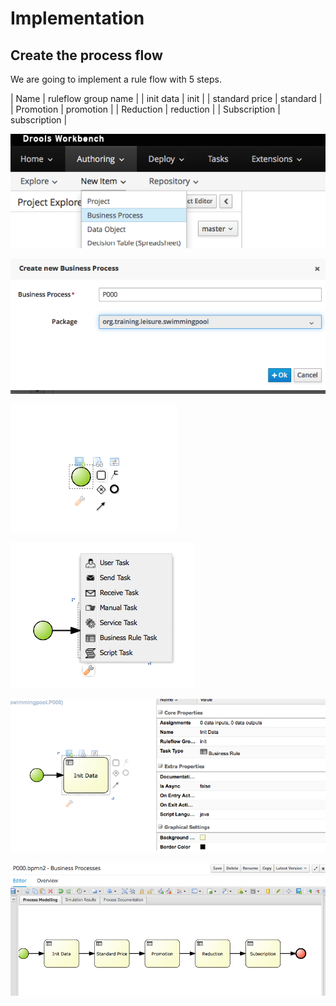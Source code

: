 # Implementation


## Create the process flow

We are going to implement a rule flow with 5 steps.

| Name | ruleflow group name |
| init data | init |
| standard price | standard |
| Promotion | promotion |
| Reduction | reduction |
| Subscription | subscription |






![](BRMS/Step3-1-Implementation/action01.png)



![](BRMS/Step3-1-Implementation/action02.png)




![](BRMS/Step3-1-Implementation/action03.png)



![](BRMS/Step3-1-Implementation/action04.png)


![](BRMS/Step3-1-Implementation/action05.png)

![](BRMS/Step3-1-Implementation/action06.png)


